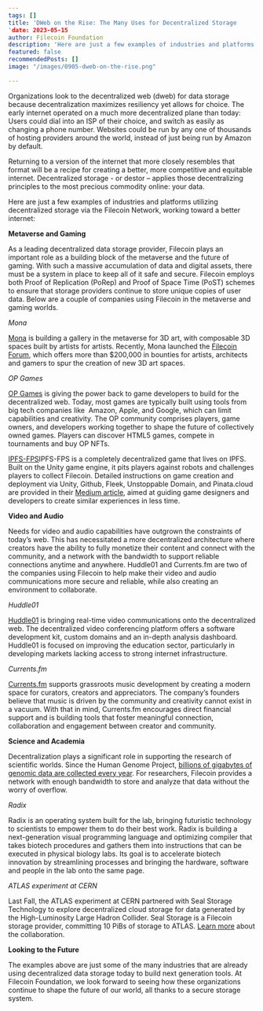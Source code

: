 ```yaml
---
tags: []
title: 'DWeb on the Rise: The Many Uses for Decentralized Storage
'date: 2023-05-15    
author: Filecoin Foundation
description: 'Here are just a few examples of industries and platforms utilizing decentralized storage via the Filecoin Network, working toward a better internet:'
featured: false
recommendedPosts: []
image: "/images/0905-dweb-on-the-rise.png"

---
```

Organizations look to the decentralized web (dweb) for data storage because decentralization maximizes resiliency yet allows for choice. The early internet operated on a much more decentralized plane than today: Users could dial into an ISP of their choice, and switch as easily as changing a phone number. Websites could be run by any one of thousands of hosting providers around the world, instead of just being run by Amazon by default.

Returning to a version of the internet that more closely resembles that format will be a recipe for creating a better, more competitive and equitable internet. Decentralized storage - or destor – applies those decentralizing principles to the most precious commodity online: your data.

Here are just a few examples of industries and platforms utilizing decentralized storage via the Filecoin Network, working toward a better internet:

**Metaverse and Gaming**

As a leading decentralized data storage provider, Filecoin plays an important role as a building block of the metaverse and the future of gaming. With such a massive accumulation of data and digital assets, there must be a system in place to keep all of it safe and secure. Filecoin employs both Proof of Replication (PoRep) and Proof of Space Time (PoST) schemes to ensure that storage providers continue to store unique copies of user data. Below are a couple of companies using Filecoin in the metaverse and gaming worlds.

*Mona*

[Mona](https://monaverse.com/) is building a gallery in the metaverse for 3D art, with composable 3D spaces built by artists for artists. Recently, Mona launched the [Filecoin Forum](https://forum.mona.gallery/), which offers more than $200,000 in bounties for artists, architects and gamers to spur the creation of new 3D art spaces.

*OP Games*

[OP Games](https://www.opgames.org/) is giving the power back to game developers to build for the decentralized web. Today, most games are typically built using tools from big tech companies like  Amazon, Apple, and Google, which can limit capabilities and creativity. The OP community comprises players, game owners, and developers working together to shape the future of collectively owned games. Players can discover HTML5 games, compete in tournaments and buy OP NFTs.

[IPFS-FPS](https://ethglobal.com/showcase/ipfs-fps-cd61j)IPFS-FPS is a completely decentralized game that lives on IPFS. Built on the Unity game engine, it pits players against robots and challenges players to collect Filecoin. Detailed instructions on game creation and deployment via Unity, Github, Fleek, Unstoppable Domain, and Pinata.cloud are provided in their [Medium article](https://medium.com/coinmonks/unity-on-ipfs-e0baa792f014), aimed at guiding game designers and developers to create similar experiences in less time.

**Video and Audio**

Needs for video and audio capabilities have outgrown the constraints of today’s web. This has necessitated a more decentralized architecture where creators have the ability to fully monetize their content and connect with the community, and a network with the bandwidth to support reliable connections anytime and anywhere. Huddle01 and Currents.fm are two of the companies using Filecoin to help make their video and audio communications more secure and reliable, while also creating an environment to collaborate.

*Huddle01*

[Huddle01](https://www.huddle01.com/) is bringing real-time video communications onto the decentralized web. The decentralized video conferencing platform offers a software development kit, custom domains and an in-depth analysis dashboard. Huddle01 is focused on improving the education sector, particularly in developing markets lacking access to strong internet infrastructure.

*Currents.fm*

[Currents.fm](https://a.currents.fm/) supports grassroots music development by creating a modern space for curators, creators and appreciators. The company’s founders believe that music is driven by the community and creativity cannot exist in a vacuum. With that in mind, Currents.fm encourages direct financial support and is building tools that foster meaningful connection, collaboration and engagement between creator and community.

**Science and Academia**

Decentralization plays a significant role in supporting the research of scientific worlds. Since the Human Genome Project, [billions of gigabytes of genomic data are collected every year](https://filecoinfoundation.medium.com/case-study-genrait-leverages-filecoin-network-for-greater-visibility-access-and-storage-of-1d56897a2d73). For researchers, Filecoin provides a network with enough bandwidth to store and analyze that data without the worry of overflow.

*Radix*

Radix is an operating system built for the lab, bringing futuristic technology to scientists to empower them to do their best work. Radix is building a next-generation visual programming language and optimizing compiler that takes biotech procedures and gathers them into instructions that can be executed in physical biology labs. Its goal is to accelerate biotech innovation by streamlining processes and bringing the hardware, software and people in the lab onto the same page.

*ATLAS experiment at CERN*

Last Fall, the ATLAS experiment at CERN partnered with Seal Storage Technology to explore decentralized cloud storage for data generated by the High-Luminosity Large Hadron Collider. Seal Storage is a Filecoin storage provider, committing 10 PiBs of storage to ATLAS. [Learn more](https://www.youtube.com/watch?v=tRj94fJednY&list=PLp3zrT1ewY0kWhcrnEWz1r3r2k97TjPz2&index=10) about the collaboration.

**Looking to the Future**

The examples above are just some of the many industries that are already using decentralized data storage today to build next generation tools. At Filecoin Foundation, we look forward to seeing how these organizations continue to shape the future of our world, all thanks to a secure storage system.